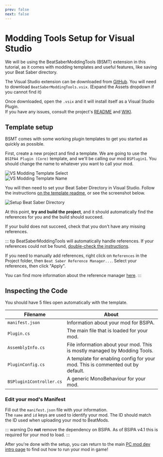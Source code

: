 ```yaml
---
prev: false
next: false
---
```


# Modding Tools Setup for Visual Studio

We will be using the BeatSaberModdingTools (BSMT) extension in this tutorial,
as it comes with modding templates and useful features, like saving your Beat Saber directory.

The Visual Studio extension can be downloaded
from [GitHub](https://github.com/Zingabopp/BeatSaberTemplates/releases/latest). You will need to download
`BeatSaberModdingTools.vsix`. (Expand the Assets dropdown if you cannot find it)

Once downloaded, open the `.vsix` and it will install itself as a Visual Studio Plugin.  
If you have any issues, consult the project's [README](https://github.com/Zingabopp/BeatSaberModdingTools#readme)
and [WIKI](https://github.com/Zingabopp/BeatSaberModdingTools/wiki).

## Template setup

BSMT comes with some working plugin templates to get you started as quickly as possible.

First, create a new project and find a template. We are going to use the `BSIPA4 Plugin (Core)` template, and we'll be
calling our mod `BSPlugin1`.
You should change the name to whatever you want to call your mod.

![VS Modding Template Select](/.assets/images/modding/modding-template-select.png 'Modding Template Select')  
![VS Modding Template Name](/.assets/images/modding/modding-template-name.png 'Modding Template Name')

You will then need to set your Beat Saber Directory in Visual Studio.
Follow the instructions [on the template readme](https://github.com/Zingabopp/BeatSaberModdingTools#how-to-use),
or see the screenshot below.

![Setup Beat Saber Directory](/.assets/images/modding/setup-bs-directory.png 'Setup Beat Saber Directory')

At this point, **try and build the project**, and it should automatically find the
references for you and the build should succeed.

If your build does not succeed, check that you don't have any missing references.

::: tip
BeatSaberModdingTools will automatically handle references. If your references could not be
found, [double-check the instructions](https://github.com/Zingabopp/BeatSaberModdingTools#beat-saber-modding-tools).

If you need to manually add references, right click on `References` in the Project folder, then
`Beat Saber Reference Manager...`.
Select your references, then click "Apply".

You can find more information about the reference
manager [here](https://github.com/Zingabopp/BeatSaberModdingTools/wiki/Adding-References).
:::

## Inspecting the Code

You should have 5 files open automatically with the template.

| Filename                 | About                                                                          |
| ------------------------ | ------------------------------------------------------------------------------ |
| `manifest.json`          | Information about your mod for BSIPA.                                          |
| `Plugin.cs`              | The main file that is loaded for your mod.                                     |
| `AssemblyInfo.cs`        | File information about your mod. This is mostly managed by Modding Tools.      |
| `PluginConfig.cs`        | A template for enabling config for your mod. This is commented out by default. |
| `BSPlugin1Controller.cs` | A generic MonoBehaviour for your mod.                                          |

### Edit your mod's Manifest

Fill out the `manifest.json` file with your information.  
The `name` and `id` keys are used to identify your mod.
The ID should match the ID used when uploading your mod to BeatMods.

::: warning
Do **not** remove the dependency on BSIPA. As of BSIPA v4.1 this is required for your mod to load.
:::

After you're done with the setup, you can return to the main
[PC mod dev intro page](./setup.md#compiling) to find out how to run your mod in game!
